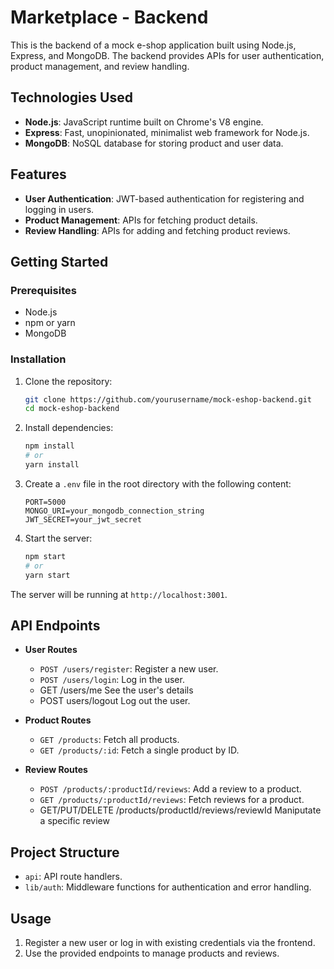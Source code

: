 # Marketplace - Backend

This is the backend of a mock e-shop application built using Node.js, Express, and MongoDB. The backend provides APIs for user authentication, product management, and review handling.

## Technologies Used

- **Node.js**: JavaScript runtime built on Chrome's V8 engine.
- **Express**: Fast, unopinionated, minimalist web framework for Node.js.
- **MongoDB**: NoSQL database for storing product and user data.

## Features

- **User Authentication**: JWT-based authentication for registering and logging in users.
- **Product Management**: APIs for fetching product details.
- **Review Handling**: APIs for adding and fetching product reviews.

## Getting Started

### Prerequisites

- Node.js
- npm or yarn
- MongoDB

### Installation

1. Clone the repository:
    ```bash
    git clone https://github.com/yourusername/mock-eshop-backend.git
    cd mock-eshop-backend
    ```

2. Install dependencies:
    ```bash
    npm install
    # or
    yarn install
    ```

3. Create a `.env` file in the root directory with the following content:
    ```env
    PORT=5000
    MONGO_URI=your_mongodb_connection_string
    JWT_SECRET=your_jwt_secret
    ```

4. Start the server:
    ```bash
    npm start
    # or
    yarn start
    ```

The server will be running at `http://localhost:3001`.

## API Endpoints

- **User Routes**
  - `POST /users/register`: Register a new user.
  - `POST /users/login`: Log in the  user.
  - GET /users/me See the user's details
  - POST users/logout Log out the user.

- **Product Routes**
  - `GET /products`: Fetch all products.
  - `GET /products/:id`: Fetch a single product by ID.

- **Review Routes**
  - `POST /products/:productId/reviews`: Add a review to a product.
  - `GET /products/:productId/reviews`: Fetch reviews for a product.
  - GET/PUT/DELETE /products/productId/reviews/reviewId Maniputate a specific review

## Project Structure

- `api`: API route handlers.
- `lib/auth`: Middleware functions for authentication and error handling.

## Usage

1. Register a new user or log in with existing credentials via the frontend.
2. Use the provided endpoints to manage products and reviews.
